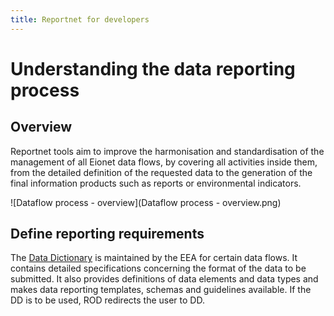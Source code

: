```yaml
---
title: Reportnet for developers
---
```


# Understanding the data reporting process

## Overview

Reportnet tools aim to improve the harmonisation and standardisation of the management of all Eionet data flows, by covering all activities inside them, from the detailed definition of the requested data to the generation of the final information products such as reports or environmental indicators.

![Dataflow process - overview](Dataflow process - overview.png)

## Define reporting requirements

The [Data Dictionary](http://dd.eionet.europa.eu/) is maintained by the EEA for certain data flows. It contains detailed specifications concerning the format of the data to be submitted. It also provides definitions of data elements and data types and makes data reporting templates, schemas and guidelines available. If the DD is to be used, ROD redirects the user to DD.

